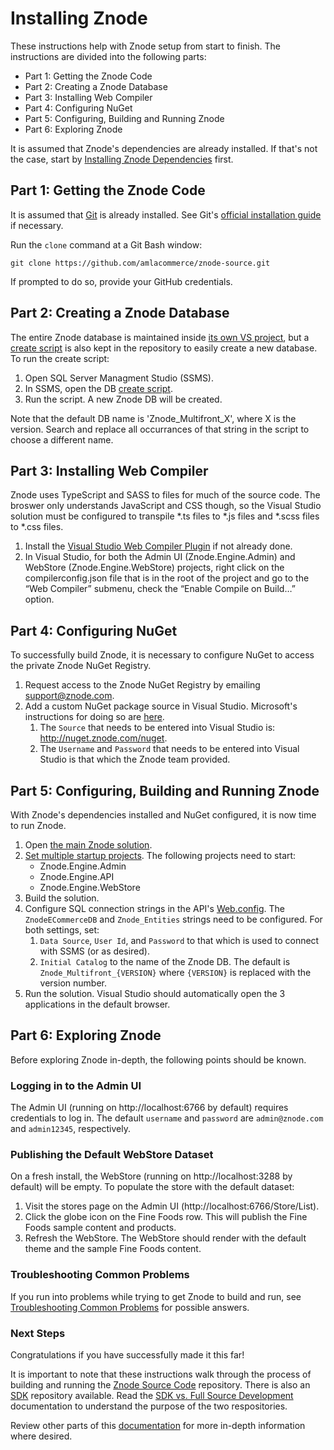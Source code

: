 # Installing Znode
These instructions help with Znode setup from start to finish. The instructions are divided into the following parts:
* Part 1: Getting the Znode Code
* Part 2: Creating a Znode Database
* Part 3: Installing Web Compiler
* Part 4: Configuring NuGet
* Part 5: Configuring, Building and Running Znode
* Part 6: Exploring Znode

It is assumed that Znode's dependencies are already installed. If that's not the case, start by [Installing Znode Dependencies](../installing-dependencies/README.md) first.

## Part 1: Getting the Znode Code
It is assumed that [Git](https://git-scm.com/) is already installed. See Git's [official installation guide](https://git-scm.com/book/en/v2/Getting-Started-Installing-Git) if necessary.

Run the `clone` command at a Git Bash window:

`git clone https://github.com/amlacommerce/znode-source.git`

If prompted to do so, provide your GitHub credentials.

## Part 2: Creating a Znode Database
The entire Znode database is maintained inside [its own VS project](https://github.com/amlacommerce/znode-source/blob/master/Database/Znode_Multifront_Dev/Znode_Multifront_Dev.sln), but a [create script](https://github.com/amlacommerce/znode-source/blob/master/Database/Znode%20Multifront%209.2.0%20Database%20Script%20(for%20fresh%20installation)/Znode_Multifront_920.sql) is also kept in the repository to easily create a new database. To run the create script:
1. Open SQL Server Managment Studio (SSMS).
1. In SSMS, open the DB [create script](https://github.com/amlacommerce/znode-source/blob/master/Database/Znode%20Multifront%209.2.0%20Database%20Script%20(for%20fresh%20installation)/Znode_Multifront_920.sql).
1. Run the script. A new Znode DB will be created.

Note that the default DB name is 'Znode_Multifront_X', where X is the version. Search and replace all occurrances of that string in the script to choose a different name.

## Part 3: Installing Web Compiler
Znode uses TypeScript and SASS to files for much of the source code. The broswer only understands JavaScript and CSS though, so the Visual Studio solution must be configured to transpile *.ts files to *.js files and *.scss files to *.css files.

1. Install the [Visual Studio Web Compiler Plugin](https://marketplace.visualstudio.com/items?itemName=MadsKristensen.WebCompiler) if not already done.
1. In Visual Studio, for both the Admin UI (Znode.Engine.Admin) and WebStore (Znode.Engine.WebStore) projects, right click on the compilerconfig.json file that is in the root of the project and go to the “Web Compiler” submenu, check the “Enable Compile on Build…” option.

## Part 4: Configuring NuGet
To successfully build Znode, it is necessary to configure NuGet to access the private Znode NuGet Registry.
1. Request access to the Znode NuGet Registry by emailing support@znode.com.
1. Add a custom NuGet package source in Visual Studio. Microsoft's instructions for doing so are [here](https://docs.microsoft.com/en-us/nuget/tools/package-manager-ui#package-sources).
    1. The `Source` that needs to be entered into Visual Studio is: http://nuget.znode.com/nuget.
    1. The `Username` and `Password` that needs to be entered into Visual Studio is that which the Znode team provided.

## Part 5: Configuring, Building and Running Znode
With Znode's dependencies installed and NuGet configured, it is now time to run Znode.
1. Open [the main Znode solution](https://github.com/amlacommerce/znode-source/blob/master/Projects/Znode.Multifront.sln).
1. [Set multiple startup projects](https://docs.microsoft.com/en-us/visualstudio/ide/how-to-set-multiple-startup-projects?view=vs-2017). The following projects need to start:
    - Znode.Engine.Admin
    - Znode.Engine.API
    - Znode.Engine.WebStore
1. Build the solution.
1. Configure SQL connection strings in the API's [Web.config](https://github.com/amlacommerce/znode-source/blob/master/Projects/Znode.Engine.Api/Web.config). The `ZnodeECommerceDB` and `Znode_Entities` strings need to be configured. For both settings, set:
    1. `Data Source`, `User Id`, and `Password` to that which is used to connect with SSMS (or as desired).
    1. `Initial Catalog` to the name of the Znode DB. The default is `Znode_Multifront_{VERSION}` where `{VERSION}` is replaced with the version number.
1. Run the solution. Visual Studio should automatically open the 3 applications in the default browser.

## Part 6: Exploring Znode
Before exploring Znode in-depth, the following points should be known.

### Logging in to the Admin UI
The Admin UI (running on http://localhost:6766 by default) requires credentials to log in. The default `username` and `password` are `admin@znode.com` and `admin12345`, respectively.

### Publishing the Default WebStore Dataset
On a fresh install, the WebStore (running on http://localhost:3288 by default) will be empty. To populate the store with the default dataset:
1. Visit the stores page on the Admin UI (http://localhost:6766/Store/List).
1. Click the globe icon on the Fine Foods row. This will publish the Fine Foods sample content and products.
1. Refresh the WebStore. The WebStore should render with the default theme and the sample Fine Foods content.

### Troubleshooting Common Problems

If you run into problems while trying to get Znode to build and run, see [Troubleshooting Common Problems](/docs/troubleshooting/README.md) for possible answers.

### Next Steps

Congratulations if you have successfully made it this far!

It is important to note that these instructions walk through the process of building and running the [Znode Source Code](https://github.com/amlacommerce/znode-source) repository. There is also an [SDK](https://github.com/amlacommerce/znode) repository available. Read the [SDK vs. Full Source Development](/docs/sdk-vs-full-source/README.md) documentation to understand the purpose of the two respositories.

Review other parts of this [documentation](/README.md) for more in-depth information where desired.
